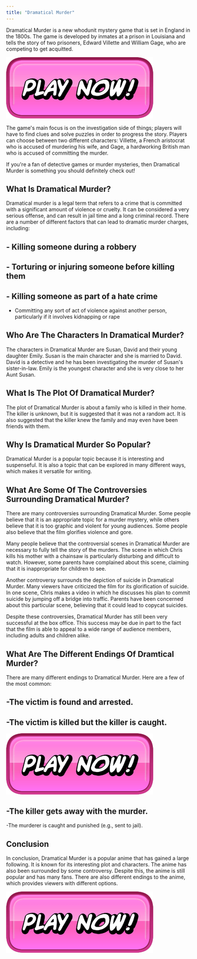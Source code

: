 ```yaml
---
title: "Dramatical Murder"
---
```


Dramatical Murder is a new whodunit mystery game that is set in England in the 1800s. The game is developed by inmates at a prison in Louisiana and tells the story of two prisoners, Edward Villette and William Gage, who are competing to get acquitted.

[![button](https://github.com/erogames/erogames.github.io/blob/main/Play_Now.png?raw=true)](https://erogeshi.com/play-now)


The game's main focus is on the investigation side of things; players will have to find clues and solve puzzles in order to progress the story. Players can choose between two different characters: Villette, a French aristocrat who is accused of murdering his wife, and Gage, a hardworking British man who is accused of committing the murder.

If you're a fan of detective games or murder mysteries, then Dramatical Murder is something you should definitely check out!

## What Is Dramatical Murder?

Dramatical murder is a legal term that refers to a crime that is committed with a significant amount of violence or cruelty. It can be considered a very serious offense, and can result in jail time and a long criminal record. There are a number of different factors that can lead to dramatic murder charges, including:

## - Killing someone during a robbery
## - Torturing or injuring someone before killing them
## - Killing someone as part of a hate crime
- Committing any sort of act of violence against another person, particularly if it involves kidnapping or rape

## Who Are The Characters In Dramatical Murder?

The characters in Dramatical Murder are Susan, David and their young daughter Emily. Susan is the main character and she is married to David. David is a detective and he has been investigating the murder of Susan's sister-in-law. Emily is the youngest character and she is very close to her Aunt Susan.

## What Is The Plot Of Dramatical Murder?

The plot of Dramatical Murder is about a family who is killed in their home. The killer is unknown, but it is suggested that it was not a random act. It is also suggested that the killer knew the family and may even have been friends with them.

## Why Is Dramatical Murder So Popular?

Dramatical Murder is a popular topic because it is interesting and suspenseful. It is also a topic that can be explored in many different ways, which makes it versatile for writing.

## What Are Some Of The Controversies Surrounding Dramatical Murder?
There are many controversies surrounding Dramatical Murder. Some people believe that it is an appropriate topic for a murder mystery, while others believe that it is too graphic and violent for young audiences. Some people also believe that the film glorifies violence and gore.

Many people believe that the controversial scenes in Dramatical Murder are necessary to fully tell the story of the murders. The scene in which Chris kills his mother with a chainsaw is particularly disturbing and difficult to watch. However, some parents have complained about this scene, claiming that it is inappropriate for children to see.

Another controversy surrounds the depiction of suicide in Dramatical Murder. Many viewers have criticized the film for its glorification of suicide. In one scene, Chris makes a video in which he discusses his plan to commit suicide by jumping off a bridge into traffic. Parents have been concerned about this particular scene, believing that it could lead to copycat suicides.

Despite these controversies, Dramatical Murder has still been very successful at the box office. This success may be due in part to the fact that the film is able to appeal to a wide range of audience members, including adults and children alike.

## What Are The Different Endings Of Dramtical Murder?

There are many different endings to Dramatical Murder. Here are a few of the most common:

## -The victim is found and arrested.
## -The victim is killed but the killer is caught.
[![button](https://github.com/erogames/erogames.github.io/blob/main/Play_Now.png?raw=true)](https://erogeshi.com/play-now)

## -The killer gets away with the murder.
-The murderer is caught and punished (e.g., sent to jail).

## Conclusion
In conclusion, Dramatical Murder is a popular anime that has gained a large following. It is known for its interesting plot and characters. The anime has also been surrounded by some controversy. Despite this, the anime is still popular and has many fans. There are also different endings to the anime, which provides viewers with different options.

[![button](https://github.com/erogames/erogames.github.io/blob/main/Play_Now.png?raw=true)](https://erogeshi.com/play-now)